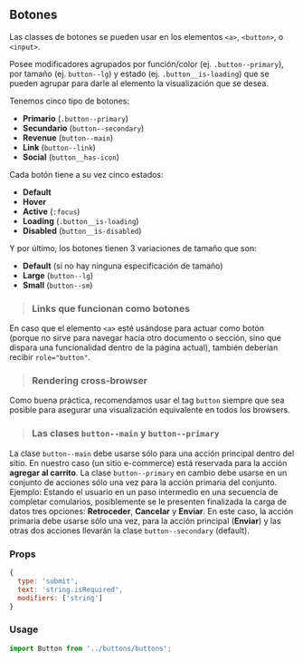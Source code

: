 ## Botones

Las classes de botones se pueden usar en los elementos `<a>`, `<button>`, o `<input>`.

Posee modificadores agrupados por función/color (ej. `.button--primary`), por tamaño (ej. `button--lg`) y estado (ej. `.button__is-loading`) que se pueden agrupar para darle al elemento la visualización que se desea.

Tenemos cinco tipo de botones:
* **Primario** (`.button--primary`)
* **Secundario** (`button--secondary`)
* **Revenue** (`button--main`)
* **Link** (`button--link`)
* **Social** (`button__has-icon`)

Cada botón tiene a su vez cinco estados:
* **Default**
* **Hover**
* **Active** (`:focus`)
* **Loading** (`.button__is-loading`)
* **Disabled** (`button__is-disabled`)

Y por último, los botones tienen 3 variaciones de tamaño que son:
* **Default** (si no hay ninguna especificación de tamaño)
* **Large** (`button--lg`)
* **Small** (`button--sm`)

> ### Links que funcionan como botones ###
En caso que el elemento `<a>` esté usándose para actuar como botón (porque no sirve para navegar hacia otro documento o sección, sino que dispara una funcionalidad dentro de la página actual), también deberían recibir `role="button"`.

> ### Rendering cross-browser ###
Como buena práctica, recomendamos usar el tag `button` siempre que sea posible para asegurar una visualización equivalente en todos los browsers.

> ### Las clases `button--main` y `button--primary` ###
La clase `button--main` debe usarse sólo para una acción principal dentro del sitio. En nuestro caso (un sitio e-commerce) está reservada para la acción **agregar al carrito**. La clase `button--primary` en cambio debe usarse en un conjunto de acciones sólo una vez para la acción primaria del conjunto. Ejemplo: Estando el usuario en un paso intermedio en una secuencia de completar comularios, posiblemente se le presenten finalizada la carga de datos tres opciones: **Retroceder**, **Cancelar** y **Enviar**. En este caso, la acción primaria debe usarse sólo una vez, para la acción principal (**Enviar**) y las otras dos acciones llevarán la clase `button--secondary` (default).

### Props

```javascript
{
  type: 'submit',
  text: 'string.isRequired',
  modifiers: ['string']
}
```

### Usage

```javascript
import Button from '../buttons/buttons';
```
